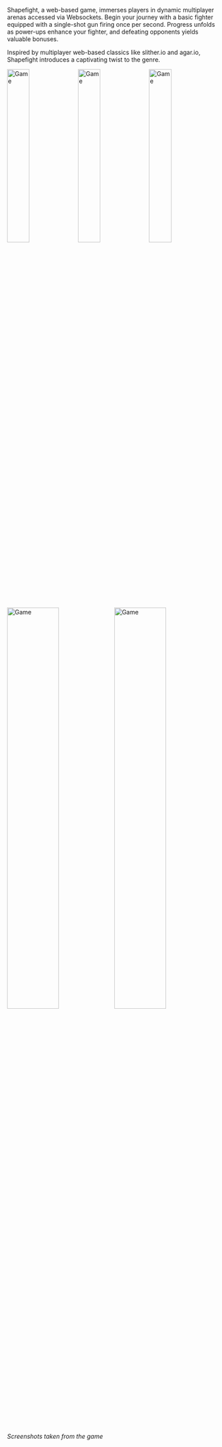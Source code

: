 Shapefight, a web-based game, immerses players in dynamic multiplayer arenas accessed via Websockets. Begin your journey with a basic fighter equipped with a single-shot gun firing once per second. Progress unfolds as power-ups enhance your fighter, and defeating opponents yields valuable bonuses. 

Inspired by multiplayer web-based classics like slither.io and agar.io, Shapefight introduces a captivating twist to the genre.

<img src="assets/posts/2016-05-19-shapefight/1.webp" width="32.2%" alt="Game" title="Game" />
<img src="assets/posts/2016-05-19-shapefight/2.webp" width="32.2%" alt="Game" title="Game" />
<img src="assets/posts/2016-05-19-shapefight/3.webp" width="32.2%" alt="Game" title="Game" />
<img src="assets/posts/2016-05-19-shapefight/4.webp" width="49%" alt="Game" title="Game" />
<img src="assets/posts/2016-05-19-shapefight/5.webp" width="49%" alt="Game" title="Game" />

*Screenshots taken from the game*
